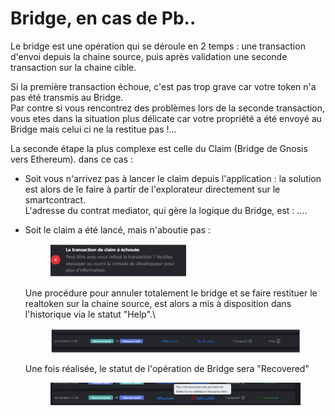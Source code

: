 # Bridge, en cas de Pb..

Le bridge est une opération qui se déroule en 2 temps : une transaction d'envoi depuis la chaine source, puis après validation une seconde transaction sur la chaine cible.

Si la première transaction échoue, c'est pas trop grave car votre token n'a pas été transmis au Bridge.\
Par contre si vous rencontrez des problèmes lors de la seconde transaction, vous etes dans la situation plus délicate car votre propriété a été envoyé au Bridge mais celui ci ne la restitue pas !...

La seconde étape la plus complexe est celle du Claim (Bridge de Gnosis vers Ethereum). dans ce cas :&#x20;

* Soit vous n'arrivez pas à lancer le claim depuis l'application : la solution est alors de le faire à partir de l'explorateur directement sur le smartcontract.\
  L'adresse du contrat mediator, qui gère la logique du Bridge, est : ....
*   Soit le claim a été lancé, mais n'aboutie pas :

    <figure><img src="../../.gitbook/assets/image (3) (1).png" alt="" width="218"><figcaption></figcaption></figure>

    Une procédure pour annuler totalement le bridge et se faire restituer le realtoken sur la chaine source, est alors a mis à disposition dans l'historique via le statut "Help".\


    <figure><img src="../../.gitbook/assets/image (1) (1) (1).png" alt="" width="563"><figcaption></figcaption></figure>

    Une fois réalisée, le statut de l'opération de Bridge sera "Recovered"

    <figure><img src="../../.gitbook/assets/image (4) (1).png" alt=""><figcaption></figcaption></figure>
